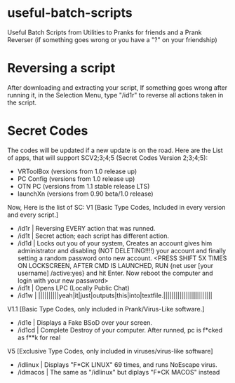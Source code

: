 # useful-batch-scripts
Useful Batch Scripts from Utilities to Pranks for friends and a Prank Reverser (if something goes wrong or you have a "?" on your friendship)

# Reversing a script
After downloading and extracting your script, If something goes wrong after running it, in the Selection Menu, type "/id1r" to reverse all actions taken in the script.

# Secret Codes
The codes will be updated if a new update is on the road.
Here are the List of apps, that will support SCV2;3;4;5 (Secret Codes Version 2;3;4;5):

- VRToolBox (versions from 1.0 release up)
- PC Config (versions from 1.0 release up)
- OTN PC (versions from 1.1 stable release LTS)
- launchXn (versions from 0.90 beta/1.0 release)

Now, Here is the list of SC:
V1 [Basic Type Codes, Included in every version and every script.]
- /id1r | Reversing EVERY action that was runned.
- /id1t | Secret action; each script has different action.
- /id1d | Locks out you of your system, Creates an account gives him administrator and disabling (NOT DELETING!!!!) your account and finally setting a random password onto new account. <PRESS SHIFT 5X TIMES ON LOCKSCREEN, AFTER CMD IS LAUNCHED, RUN {net user [your username] /active:yes} and hit Enter. Now reboot the computer and login with your new password>
- /id1t | Opens LPC (Locally Public Chat)
- /id1w | ||||||||||yeah|it|just|outputs|this|into|textfile.||||||||||||||||||||||||

V1.1 [Basic Type Codes, only included in Prank/Virus-Like software.]
- /id1e | Displays a Fake BSoD over your screen.
- /id1cd | Complete Destroy of your computer. After runned, pc is f*cked as f**k for real

V5 [Exclusive Type Codes, only included in viruses/virus-like software]
- /idlinux | Displays "F*CK LINUX" 69 times, and runs NoEscape virus.
- /idmacos | The same as "/idlinux" but diplays "F*CK MACOS" instead
